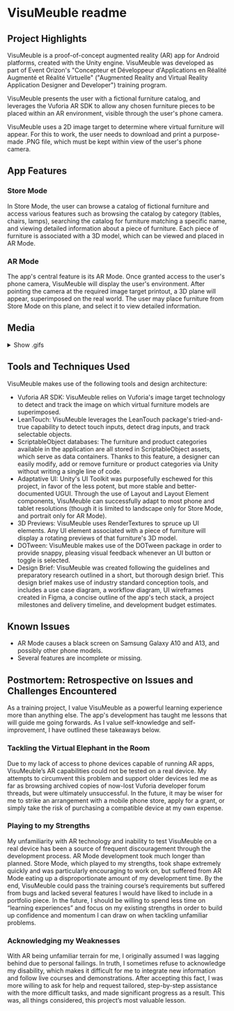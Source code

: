 # VisuMeuble readme

## Project Highlights
VisuMeuble is a proof-of-concept augmented reality (AR) app for Android platforms, created with the Unity engine. VisuMeuble was developed as part of Event Orizon's "Concepteur et Développeur d'Applications en Réalité Augmenté et Réalité Virtuelle" ("Augmented Reality and Virtual Reality Application Designer and Developer") training program.

VisuMeuble presents the user with a fictional furniture catalog, and leverages the Vuforia AR SDK to allow any chosen furniture pieces to be placed within an AR environment, visible through the user's phone camera.

VisuMeuble uses a 2D image target to determine where virtual furniture will appear. For this to work, the user needs to download and print a purpose-made .PNG file, which must be kept within view of the user's phone camera.

## App Features

### Store Mode
In Store Mode, the user can browse a catalog of fictional furniture and access various features such as browsing the catalog by category (tables, chairs, lamps), searching the catalog for furniture matching a specific name, and viewing detailed information about a piece of furniture. Each piece of furniture is associated with a 3D model, which can be viewed and placed in AR Mode.

### AR Mode
The app's central feature is its AR Mode. Once granted access to the user's phone camera, VisuMeuble will display the user's environment. After pointing the camera at the required image target printout, a 3D plane will appear, superimposed on the real world. The user may place furniture from Store Mode on this plane, and select it to view detailed information.

## Media
<details>
<summary>Show .gifs</summary>
![visumeuble store main page](https://github.com/user-attachments/assets/1eba24f5-e2bd-4124-9642-b52b926ec70c)
![visumeuble browsing](https://github.com/user-attachments/assets/861addc8-ed71-4594-bc95-2c8529bf21ae)
</details>

## Tools and Techniques Used
VisuMeuble makes use of the following tools and design architecture:
- Vuforia AR SDK: VisuMeuble relies on Vuforia's image target technology to detect and track the image on which virtual furniture models are superimposed.
- LeanTouch: VisuMeuble leverages the LeanTouch package's tried-and-true capability to detect touch inputs, detect drag inputs, and track selectable objects.
- ScriptableObject databases: The furniture and product categories available in the application are all stored in ScriptableObject assets, which serve as data containers. Thanks to this feature, a designer can easily modify, add or remove furniture or product categories via Unity without writing a single line of code.
- Adaptative UI: Unity's UI Toolkit was purposefully eschewed for this project, in favor of the less potent, but more stable and better-documented UGUI. Through the use of Layout and Layout Element components, VisuMeuble can successfully adapt to most phone and tablet resolutions (though it is limited to landscape only for Store Mode, and portrait only for AR Mode).
- 3D Previews: VisuMeuble uses RenderTextures to spruce up UI elements. Any UI element associated with a piece of furniture will display a rotating previews of that furniture's 3D model.
- DOTween: VisuMeuble makes use of the DOTween package in order to provide snappy, pleasing visual feedback whenever an UI button or toggle is selected.
- Design Brief: VisuMeuble was created following the guidelines and preparatory research outlined in a short, but thorough design brief. This design brief makes use of industry standard conception tools, and includes a use case diagram, a workflow diagram, UI wireframes created in Figma, a concise outline of the app's tech stack, a project milestones and delivery timeline, and development budget estimates.

## Known Issues
- AR Mode causes a black screen on Samsung Galaxy A10 and A13, and possibly other phone models.
- Several features are incomplete or missing.

## Postmortem: Retrospective on Issues and Challenges Encountered
As a training project, I value VisuMeuble as a powerful learning experience more than anything else. The app's development has taught me lessons that will guide me going forwards. As I value self-knowledge and self-improvement, I have outlined these takeaways below.

### Tackling the Virtual Elephant in the Room
Due to my lack of access to phone devices capable of running AR apps, VisuMeuble’s AR capabilities could not be tested on a real device.
My attempts to circumvent this problem and support older devices led me as far as browsing archived copies of now-lost Vuforia developer forum threads, but were ultimately unsuccessful.
In the future, it may be wiser for me to strike an arrangement with a mobile phone store, apply for a grant, or simply take the risk of purchasing a compatible device at my own expense.

### Playing to my Strengths
My unfamiliarity with AR technology and inability to test VisuMeuble on a real device has been a source of frequent discouragement through the development process. AR Mode development took much longer than planned.
Store Mode, which played to my strengths, took shape extremely quickly and was particularly encouraging to work on, but suffered from AR Mode eating up a disproportionate amount of my development time.
By the end, VisuMeuble could pass the training course’s requirements but suffered from bugs and lacked several features I would have liked to include in a portfolio piece.
In the future, I should be willing to spend less time on “learning experiences” and focus on my existing strengths in order to build up confidence and momentum I can draw on when tackling unfamiliar problems.

### Acknowledging my Weaknesses
With AR being unfamiliar terrain for me, I originally assumed I was lagging behind due to personal failings. In truth, I sometimes refuse to acknowledge my disability, which makes it difficult for me to integrate new information and follow live courses and demonstrations. After accepting this fact, I was more willing to ask for help and request tailored, step-by-step assistance with the more difficult tasks, and made significant progress as a result. This was, all things considered, this project’s most valuable lesson.
